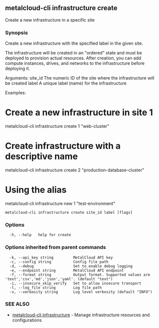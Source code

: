 ## metalcloud-cli infrastructure create

Create a new infrastructure in a specific site

### Synopsis

Create a new infrastructure with the specified label in the given site.

The infrastructure will be created in an "ordered" state and must be deployed to provision
actual resources. After creation, you can add compute instances, drives, and networks
to the infrastructure before deploying it.

Arguments:
  site_id  The numeric ID of the site where the infrastructure will be created
  label    A unique label (name) for the infrastructure

Examples:
  # Create a new infrastructure in site 1
  metalcloud-cli infrastructure create 1 "web-cluster"

  # Create infrastructure with a descriptive name
  metalcloud-cli infrastructure create 2 "production-database-cluster"

  # Using the alias
  metalcloud-cli infrastructure new 1 "test-environment"

```
metalcloud-cli infrastructure create site_id label [flags]
```

### Options

```
  -h, --help   help for create
```

### Options inherited from parent commands

```
  -k, --api_key string         MetalCloud API key
  -c, --config string          Config file path
  -d, --debug                  Set to enable debug logging
  -e, --endpoint string        MetalCloud API endpoint
  -f, --format string          Output format. Supported values are 'text','csv','md','json','yaml'. (default "text")
  -i, --insecure_skip_verify   Set to allow insecure transport
  -l, --log_file string        Log file path
  -v, --verbosity string       Log level verbosity (default "INFO")
```

### SEE ALSO

* [metalcloud-cli infrastructure](metalcloud-cli_infrastructure.md)	 - Manage infrastructure resources and configurations

